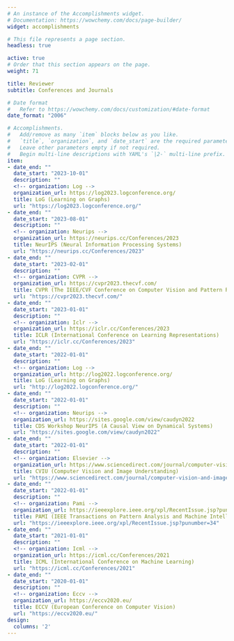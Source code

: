 ```yaml
---
# An instance of the Accomplishments widget.
# Documentation: https://wowchemy.com/docs/page-builder/
widget: accomplishments

# This file represents a page section.
headless: true

active: true
# Order that this section appears on the page.
weight: 71

title: Reviewer
subtitle: Conferences and Journals

# Date format
#   Refer to https://wowchemy.com/docs/customization/#date-format
date_format: "2006"

# Accomplishments.
#   Add/remove as many `item` blocks below as you like.
#   `title`, `organization`, and `date_start` are the required parameters.
#   Leave other parameters empty if not required.
#   Begin multi-line descriptions with YAML's `|2-` multi-line prefix.
item:
- date_end: ""
  date_start: "2023-10-01"
  description: ""
  <!-- organization: Log -->
  organization_url: https://log2023.logconference.org/
  title: LoG (Learning on Graphs)
  url: "https://log2023.logconference.org/"
- date_end: ""
  date_start: "2023-08-01"
  description: ""
  <!-- organization: Neurips -->
  organization_url: https://neurips.cc/Conferences/2023
  title: NeurIPS (Neural Information Processing Systems)
  url: "https://neurips.cc/Conferences/2023"
- date_end: ""
  date_start: "2023-02-01"
  description: ""
  <!-- organization: CVPR -->
  organization_url: https://cvpr2023.thecvf.com/
  title: CVPR (The IEEE/CVF Conference on Computer Vision and Pattern Recognition)
  url: "https://cvpr2023.thecvf.com/"
- date_end: ""
  date_start: "2023-01-01"
  description: ""
  <!-- organization: Iclr -->
  organization_url: https://iclr.cc/Conferences/2023
  title: ICLR (International Conference on Learning Representations)
  url: "https://iclr.cc/Conferences/2023"
- date_end: ""
  date_start: "2022-01-01"
  description: ""
  <!-- organization: Log -->
  organization_url: http://log2022.logconference.org/
  title: LoG (Learning on Graphs)
  url: "http://log2022.logconference.org/"
- date_end: ""
  date_start: "2022-01-01"
  description: ""
  <!-- organization: Neurips -->
  organization_url: https://sites.google.com/view/caudyn2022
  title: CDS Workshop NeurIPS (A Causal View on Dynamical Systems)
  url: "https://sites.google.com/view/caudyn2022"
- date_end: ""
  date_start: "2022-01-01"
  description: ""
  <!-- organization: Elsevier -->
  organization_url: https://www.sciencedirect.com/journal/computer-vision-and-image-understanding
  title: CVIU (Computer Vision and Image Understanding)
  url: "https://www.sciencedirect.com/journal/computer-vision-and-image-understanding"
- date_end: ""
  date_start: "2022-01-01"
  description: ""
  <!-- organization: Pami -->
  organization_url: https://ieeexplore.ieee.org/xpl/RecentIssue.jsp?punumber=34
  title: PAMI (IEEE Transactions on Pattern Analysis and Machine Intelligence)
  url: "https://ieeexplore.ieee.org/xpl/RecentIssue.jsp?punumber=34"
- date_end: ""
  date_start: "2021-01-01"
  description: ""
  <!-- organization: Icml -->
  organization_url: https://icml.cc/Conferences/2021
  title: ICML (International Conference on Machine Learning)
  url: "https://icml.cc/Conferences/2021"
- date_end: ""
  date_start: "2020-01-01"
  description: ""
  <!-- organization: Eccv -->
  organization_url: https://eccv2020.eu/
  title: ECCV (European Conference on Computer Vision)
  url: "https://eccv2020.eu/"
design:
  columns: '2'
---
```


